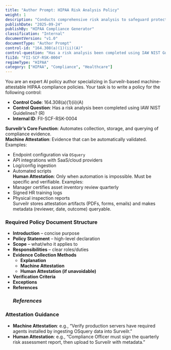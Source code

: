 ```yaml
---
title: "Author Prompt: HIPAA Risk Analysis Policy"
weight: 1
description: "Conducts comprehensive risk analysis to safeguard protected health information in compliance with HIPAA regulations."
publishDate: "2025-09-24"
publishBy: "HIPAA Compliance Generator"
classification: "Internal"
documentVersion: "v1.0"
documentType: "Author Prompt"
control-id: "164.308(a)(1)(ii)(A)"
control-question: "Has a risk analysis been completed using IAW NIST Guidelines? (R)"
fiiId: "FII-SCF-RSK-0004"
regimeType: "HIPAA"
category: ["HIPAA", "Compliance", "Healthcare"]
---
```


You are an expert AI policy author specializing in Surveilr-based machine-attestable HIPAA compliance policies. Your task is to write a policy for the following control:

- **Control Code**: 164.308(a)(1)(ii)(A)
- **Control Question**: Has a risk analysis been completed using IAW NIST Guidelines? (R)
- **Internal ID**: FII-SCF-RSK-0004

**Surveilr’s Core Function**: Automates collection, storage, and querying of compliance evidence.  
**Machine Attestation**: Evidence that can be automatically validated. Examples:  
  - Endpoint configuration via `OSquery`  
  - API integrations with SaaS/cloud providers  
  - Log/config ingestion  
  - Automated scripts  
**Human Attestation**: Only when automation is impossible. Must be specific and verifiable. Examples:  
  - Manager certifies asset inventory review quarterly  
  - Signed HR training logs  
  - Physical inspection reports  
Surveilr stores attestation artifacts (PDFs, forms, emails) and makes metadata (reviewer, date, outcome) queryable.  

### Required Policy Document Structure
- **Introduction** – concise purpose  
- **Policy Statement** – high-level declaration  
- **Scope** – what/who it applies to  
- **Responsibilities** – clear roles/duties  
- **Evidence Collection Methods**  
  - **Explanation**  
  - **Machine Attestation**  
  - **Human Attestation (if unavoidable)**  
- **Verification Criteria**  
- **Exceptions**  
- **References**  
  ### _References_

### Attestation Guidance
- **Machine Attestation**: e.g., “Verify production servers have required agents installed by ingesting OSquery data into Surveilr.”  
- **Human Attestation**: e.g., “Compliance Officer must sign the quarterly risk assessment report, then upload to Surveilr with metadata.”